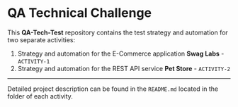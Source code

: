 # QA Technical Challenge 

This **QA-Tech-Test** repository contains the test strategy and automation for two separate activities: 
1. Strategy and automation for the E-Commerce application **Swag Labs** - `ACTIVITY-1`
2. Strategy and automation for the REST API service **Pet Store** - `ACTIVITY-2`

---

Detailed project description can be found in the `README.md` located in the folder of each activity. 